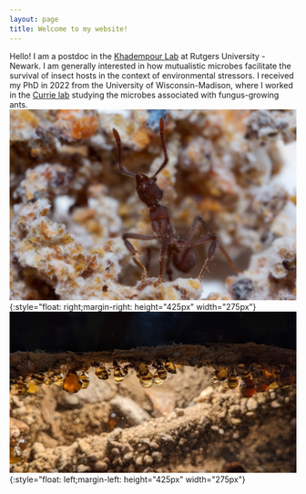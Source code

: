 ```yaml
---
layout: page
title: Welcome to my website!
---
```


Hello! I am a postdoc in the [Khadempour Lab](https://www.khadlab.com/) at Rutgers University - Newark. I am generally interested in how mutualistic microbes facilitate the survival of insect hosts in the context of environmental stressors. I received my PhD in 2022 from the University of Wisconsin-Madison, where I worked in the [Currie lab](https://currielab.wisc.edu/) studying the microbes associated with fungus-growing ants.
![](../images/fave_ant.JPG){:style="float: right;margin-right: height="425px" width="275px"} ![](../images/honeypot_colony.jpg){:style="float: left;margin-left: height="425px" width="275px"}


